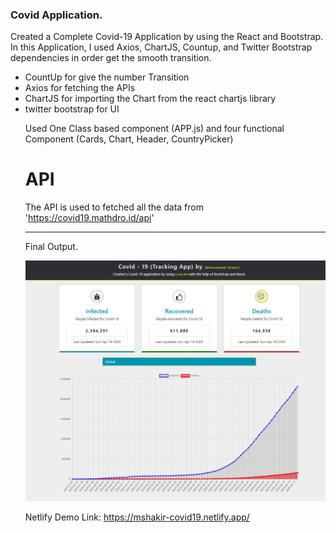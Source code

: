 ### Covid Application.
Created a Complete Covid-19 Application by using the React and Bootstrap. In this Application, I used Axios, ChartJS, Countup, and Twitter Bootstrap dependencies in order get the smooth transition.
<ul>
<li> CountUp for give the number Transition </li>
<li> Axios for fetching the APIs </li>
<li> ChartJS for importing the Chart from the react chartjs library </li>
<li> twitter bootstrap for UI </li>

Used One Class based component (APP.js) and four functional Component (Cards, Chart, Header, CountryPicker)
# API
The API is used to fetched all the data from 'https://covid19.mathdro.id/api'
<hr>
Final Output.

![](public/FinalOutput.JPG)

Netlify Demo Link:
https://mshakir-covid19.netlify.app/